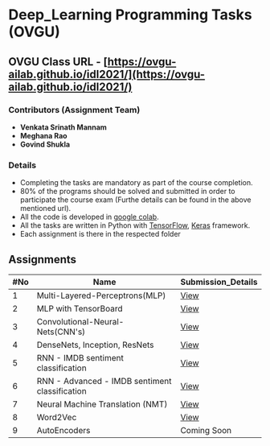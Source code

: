 # Deep_Learning Programming Tasks (OVGU)

## OVGU Class URL - [https://ovgu-ailab.github.io/idl2021/](https://ovgu-ailab.github.io/idl2021/)


### Contributors (Assignment Team)
* **Venkata Srinath Mannam**
* **Meghana Rao**
* **Govind Shukla**

### Details
* Completing the tasks are mandatory as part of the course completion.
* 80% of the programs should be solved and submitted in order to participate the course exam (Furthe details can be found in the above mentioned url).
* All the code is developed in [google colab](https://colab.research.google.com/).
* All the tasks are written in Python with [TensorFlow](https://www.tensorflow.org/), [Keras](https://keras.io/) framework.
* Each assignment is there in the respected folder

## Assignments


| #No | Name | Submission_Details |
| ------------- | ------------- | ------------- |
| 1 | Multi-Layered-Perceptrons(MLP)  | [View](https://github.com/mannam95/Deep_Learning_Programming/tree/main/Assignment1)  |
| 2  | MLP with TensorBoard  | [View](https://github.com/mannam95/Deep_Learning_Programming/tree/main/Assignment2)  |
| 3  | Convolutional-Neural-Nets(CNN's) | [View](https://github.com/mannam95/Deep_Learning_Programming/tree/main/Assignment3)  |
| 4  | DenseNets, Inception, ResNets | [View](https://github.com/mannam95/Deep_Learning_Programming/tree/main/Assignment4)  |
| 5  | RNN - IMDB sentiment classification  | [View](https://github.com/mannam95/Deep_Learning_Programming/tree/main/Assignment5)  |
| 6  | RNN - Advanced - IMDB sentiment classification | [View](https://github.com/mannam95/Deep_Learning_Programming/tree/main/Assignment6)  |
| 7  | Neural Machine Translation (NMT)  | [View](https://github.com/mannam95/Deep_Learning_Programming/tree/main/Assignment7)  |
| 8  | Word2Vec | [View](https://github.com/mannam95/Deep_Learning_Programming/tree/main/Assignment8)  |
| 9  | AutoEncoders | Coming Soon |




